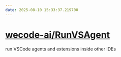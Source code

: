 ```yaml
---
date: 2025-08-10 15:33:37.219700
---
```


# [wecode-ai/RunVSAgent](https://github.com/wecode-ai/RunVSAgent)

run VSCode agents and extensions inside other IDEs